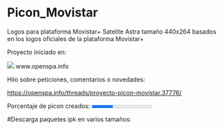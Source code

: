 # Picon_Movistar
Logos para plataforma Movistar+ Satelite Astra tamaño 440x264 basados en los logos oficiales de la plataforma Movistar+

Proyecto iniciado en:

<img src="https://openspa.webhop.info/img/logo_foro.png">
www.openspa.info

Hilo sobre peticiones, comentarios o novedades:

https://openspa.info/threads/proyecto-picon-movistar.37776/

Porcentaje de picon creados: <progress value="35" max="100">35 %</progress>

#Descarga paquetes ipk en varios tamaños:



